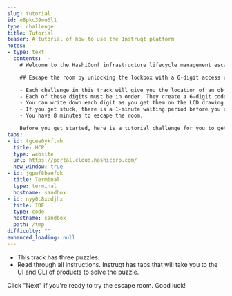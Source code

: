 ```yaml
---
slug: tutorial
id: o8pkc39mu6l1
type: challenge
title: Tutorial
teaser: A tutorial of how to use the Instruqt platform
notes:
- type: text
  contents: |-
    # Welcome to the HashiConf infrastructure lifecycle management escape room.

    ## Escape the room by unlocking the lockbox with a 6-digit access code.

    - Each challenge in this track will give you the location of an object with two digits. For example, “Look under the desk.”
    - Each of these digits must be in order. They create a 6-digit code to unlock a lockbox.
    - You can write down each digit as you get them on the LCD drawing board provided.
    - If you get stuck, there is a 1-minute waiting period before you can ask the facilitator for a hint.
    - You have 8 minutes to escape the room.

    Before you get started, here is a tutorial challenge for you to get familiar with Instruqt.
tabs:
- id: tgcee0ykftmh
  title: HCP
  type: website
  url: https://portal.cloud.hashicorp.com/
  new_window: true
- id: jgpwf8baefok
  title: Terminal
  type: terminal
  hostname: sandbox
- id: nyy0c8xcdjhx
  title: IDE
  type: code
  hostname: sandbox
  path: /tmp
difficulty: ""
enhanced_loading: null
---
```

- This track has three puzzles.
- Read through all instructions. Instruqt has tabs that will take you to the UI and CLI of products to solve the puzzle.

Click "Next" if you're ready to try the escape room. Good luck!
